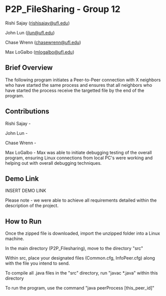# P2P_FileSharing - Group 12
 Rishi Sajay (rishisajay@ufl.edu)
 
 John Lun (jlun@ufl.edu) 

 Chase Wrenn (chasewrenn@ufl.edu)

 Max LoGalbo (mlogalbo@ufl.edu)

## Brief Overview

The following program initiates a Peer-to-Peer connection with X  neighbors who have started the same process and ensures that all neighbors who have started the process receive the targetted file by the end of the program.

## Contributions

Rishi Sajay - 

John Lun - 

Chase Wrenn - 

Max LoGalbo - Max was able to initiate debugging testing of the overall program, ensuring Linux connections from local PC's were working and helping out with overall debugging techniques.


## Demo Link

INSERT DEMO LINK

Please note - we were able to achieve all requirements detailed within the description of the project.


## How to Run

Once the zipped file is downloaded, import the unzipped folder into a Linux machine.

In the main directory (P2P_Filesharing), move to the directory "src"

Within src, place your designated files (Common.cfg, InfoPeer.cfg) along with the file you intend to send.

To compile all .java files in the "src" directory, run "javac *.java" within this directory

To run the program, use the command "java peerProcess [this_peer_id]"





